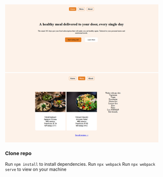 ![homepage image view](./src/asset/sc1.PNG)
![menu page image view](./src/asset/sc2.PNG)

### Clone repo
Run `npm install` to install dependencies.
Run `npx webpack`
Run `npx webpack serve` to view on your machine 
